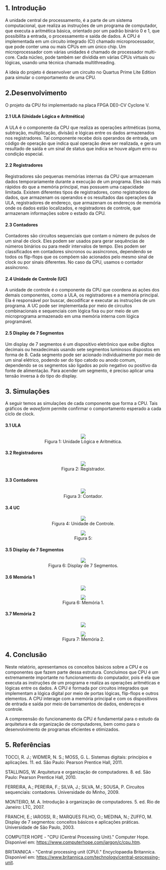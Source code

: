 ## 1. Introdução

A unidade central de processamento, é a parte de um sistema computacional, que realiza as instruções de um programa de computador, que executa a aritmética básica, orientado por um padrão binário 0 e 1, que possibilita a entrada, o processamento e saída de dados.  A CPU é implementada em um circuito integrado (CI) chamado microprocessador, que pode conter uma ou mais CPUs em um único chip. Um microprocessador com várias unidades é chamado de processador multi-core. Cada núcleo, pode também ser dividida em várias CPUs virtuais ou lógicas, usando uma técnica chamada multithreading.

A ideia do projeto é desenvolver um circuito no Quartus Prime Lite Edition para simular o comportamento de uma CPU.

## 2.Desenvolvimento

O projeto da CPU foi implementado na placa FPGA DE0-CV Cyclone V.

#### 2.1 ULA (Unidade Lógica e Aritmética)

A ULA é o componente da CPU que realiza as operações aritméticas (soma, subtração, multiplicação, divisão) e lógicas entre os dados armazenados nos registradores. Tal componente recebe dois operandos de entrada, um código de operação que indica qual operação deve ser realizada, e gera um resultado de saída e um sinal de status que indica se houve algum erro ou condição especial.

#### 2.2 Registradores
Registradores são pequenas memórias internas da CPU que armazenam dados temporariamente durante a execução de um programa. Eles são mais rápidos do que a memória principal, mas possuem uma capacidade limitada. Existem diferentes tipos de registradores, como registradores de dados, que armazenam os operandos e os resultados das operações da ULA, registradores de endereço, que armazenam os endereços de memória onde os dados estão localizados, e registradores de controle, que armazenam informações sobre o estado da CPU.

#### 2.3 Contadores
Contadores são circuitos sequenciais que contam o número de pulsos de um sinal de clock. Eles podem ser usados para gerar sequências de números binários ou para medir intervalos de tempo. Eles podem ser classificados em contadores síncronos ou assíncronos, dependendo se todos os flip-flops que os compõem são acionados pelo mesmo sinal de clock ou por sinais diferentes. No caso da CPU, usamos o contador assíncrono.

#### 2.4 Unidade de Controle (UC)
A unidade de controle é o componente da CPU que coordena as ações dos demais componentes, como a ULA, os registradores e a memória principal. Ela é responsável por buscar, decodificar e executar as instruções de um programa. A UC pode ser implementada por meio de circuitos combinacionais e sequenciais com lógica fixa ou por meio de um microprograma armazenado em uma memória interna com lógica programável.

#### 2.5 Display de 7 Segmentos

Um display de 7 segmentos é um dispositivo eletrônico que exibe dígitos decimais ou hexadecimais usando sete segmentos luminosos dispostos em forma de 8. Cada segmento pode ser acionado individualmente por meio de um sinal elétrico, podendo ser do tipo catodo ou anodo comum, dependendo se os segmentos são ligados ao polo negativo ou positivo da fonte de alimentação. Para acender um segmento, é preciso aplicar uma tensão inversa à do tipo do display. 

## 3. Simulações

A seguir temos as simulações de cada componente que forma a CPU. Tais gráficos de _waveform_ permite confirmar o comportamento esperado a cada ciclo de clock.

#### 3.1 ULA

<p align="center">
  <img src="https://github.com/coqzieiro/Central-Process-Unit/assets/122469265/d224485f-0d5b-4fb3-ad2b-7813a9d3d014"/> <br/>
  Figura 1: Unidade Lógica e Aritmética.
</p>

#### 3.2 Registradores

<p align="center">
  <img src="https://github.com/coqzieiro/Central-Process-Unit/assets/122469265/881ab5a5-362c-42eb-9758-8a1aec1ab4b6"/> <br/>
  Figura 2: Registrador.
</p>

#### 3.3 Contadores

<p align="center">
  <img src="https://github.com/coqzieiro/Central-Process-Unit/assets/122469265/9b5e8c70-2fb9-4068-9c58-54d95ebc35d1"/> <br/>
  Figura 3: Contador.
</p>

#### 3.4 UC

<p align="center">
  <img src="https://github.com/coqzieiro/Central-Process-Unit/assets/122469265/4f81d1fd-c166-49c6-bab7-3be614434e2b"/> <br/>
  Figura 4: Unidade de Controle.
</p>

<p align="center">
  <img src="https://github.com/coqzieiro/Central-Process-Unit/assets/122469265/8e26a9fc-b031-46b2-9728-c0c9c877a817"/> <br/>
  Figura 5: 
</p>

#### 3.5 Display de 7 Segmentos

<p align="center">
  <img src="https://github.com/coqzieiro/Central-Process-Unit/assets/122469265/9b9fb444-8278-418e-9bb5-ecdaad33e982"/> <br/>
  Figura 6: Display de 7 Segmentos.
</p>

#### 3.6 Memória 1

<p align="center">
  <img src="https://github.com/coqzieiro/Central-Process-Unit/assets/122469265/4e352abd-38e7-4fbd-94c0-155a085a17f3"/> <br/>
</p>

<p align="center">
  <img src="https://github.com/coqzieiro/Central-Process-Unit/assets/122469265/87e2e9f3-f02b-4c0e-9353-a06a24eb556c"/> <br/>
  Figura 6: Memória 1.
</p>

#### 3.7 Memória 2

<p align="center">
  <img src="https://github.com/coqzieiro/Central-Process-Unit/assets/122469265/c4604115-6f2c-4500-bdb4-ea34bb123435"/> <br/>
</p>

<p align="center">
  <img src="https://github.com/coqzieiro/Central-Process-Unit/assets/122469265/08bbaa61-deeb-4f4b-9e34-87a0dababfaf"/> <br/>
  Figura 7: Memória 2.
</p>

## 4. Conclusão

Neste relatório, apresentamos os conceitos básicos sobre a CPU e os componentes que fazem parte dessa estrutura.  Concluímos que CPU é um extremamente importante no funcionamento do computador, pois é ela que executa as instruções de um programa e realiza as operações aritméticas e lógicas entre os dados. A CPU é formada por circuitos integrados que implementam a lógica digital por meio de portas lógicas, flip-flops e outros elementos. A CPU interage com a memória principal e com os dispositivos de entrada e saída por meio de barramentos de dados, endereços e controle.

A compreensão do funcionamento da CPU é fundamental para o estudo da arquitetura e da organização de computadores, bem como para o desenvolvimento de programas eficientes e otimizados.

## 5. Referências

TOCCI, R. J.; WIDMER, N. S.; MOSS, G. L. Sistemas digitais: princípios e aplicações. 11. ed. São Paulo: Pearson Prentice Hall, 2011.

STALLINGS, W. Arquitetura e organização de computadores. 8. ed. São Paulo: Pearson Prentice Hall, 2010.

FERREIRA, A.; PEREIRA, F.; SILVA, J.; SILVA, M.; SOUSA, P. Circuitos sequenciais: contadores. Universidade do Minho, 2009.

MONTEIRO, M. A. Introdução à organização de computadores. 5. ed. Rio de Janeiro: LTC, 2007.

FRANCHI, E.; IAROSSI, R.; MARQUES FILHO, O.; MEDINA, N.; ZUFFO, M. Display de 7 segmentos: conceitos básicos e aplicações práticas. Universidade de São Paulo, 2003. 

COMPUTER HOPE - "CPU (Central Processing Unit)." Computer Hope. Disponível em: https://www.computerhope.com/jargon/c/cpu.htm.

BRITANNICA - "Central processing unit (CPU)." Encyclopaedia Britannica. Disponível em: https://www.britannica.com/technology/central-processing-unit.

